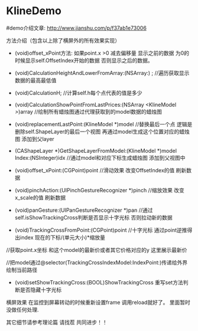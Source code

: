 # KlineDemo

#demo介绍文章: http://www.jianshu.com/p/f37ab1e73006

方法介绍（包含以上除了横屏外的所有效果实现）
- (void)offset_xPoint方法:
如果point.x >0 减去偏移量 显示之前的数据 为0的时候显示self.OffsetIndex开始的数据 否则显示之后的数据。



- (void)CalculationHeightAndLowerFromArray:(NSArray:) ;
//遍历获取显示数据的最高最低值



- (void)CalculationH;
//计算self.h每个点代表的值是多少



- (void)CalculationShowPointFromLastPrices:(NSArray <KlineModel *>*)array
//绘制所有蜡烛图通过代理获取到的model数据的蜡烛图



- (void)replacementLastPoint:(KlineModel *)model
//替换最后一个点 逻辑是删除self.ShapeLayer的最后一个视图 再通过model生成这个位置对应的蜡烛图 添加到父layer



- (CAShapeLayer *)GetShapeLayerFromModel:(KlineModel *)model Index:(NSInteger)idx
//通过model和对应下标生成蜡烛图 添加到父视图中 



- (void)offset_xPoint:(CGPoint)point
//滑动效果 改变OffsetIndex的值 刷新数据



- (void)pinchAction:(UIPinchGestureRecognizer *)pinch
//缩放效果 改变x_scale的值 刷新数据



- (void)panGesture:(UIPanGestureRecognizer *)pan
//通过self.isShowTrackingCross判断是否显示十字光标  否则拉动新的数据



- (void)TrackingCrossFromPoint:(CGPoint)point
//十字光标  通过point逆推得出index 现在的下标/(单元大小)*缩放量

//获取point.x坐标 和这个model的最新价或者其它价格对应的y  这里展示最新价

//把model通过@selector(TrackingCrossIndexModel:IndexPoint:)传递给外界 绘制当前路径



- (void)setShowTrackingCross:(BOOL)ShowTrackingCross
重写set方法判断是否隐藏十字光标



横屏效果
在监控到屏幕转动的时候重新设置frame 调用reload就好了。 里面暂时没做任何处理.

其它细节请参考理论篇 请找茬 共同进步！！

